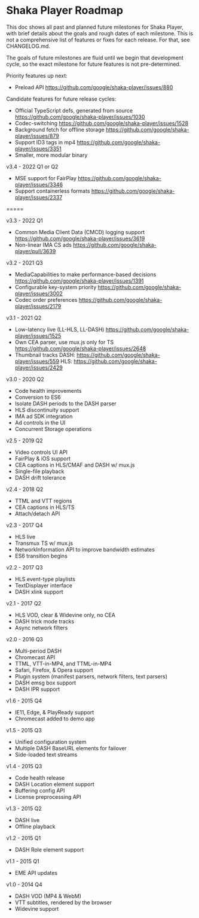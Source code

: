 # Shaka Player Roadmap

This doc shows all past and planned future milestones for Shaka Player, with
brief details about the goals and rough dates of each milestone.  This is not a
comprehensive list of features or fixes for each release.  For that, see
CHANGELOG.md.

The goals of future milestones are fluid until we begin that development cycle,
so the exact milestone for future features is not pre-determined.

Priority features up next:
 - Preload API
   https://github.com/google/shaka-player/issues/880

Candidate features for future release cycles:
 - Official TypeScript defs, generated from source
   https://github.com/google/shaka-player/issues/1030
 - Codec-switching
   https://github.com/google/shaka-player/issues/1528
 - Background fetch for offline storage
   https://github.com/google/shaka-player/issues/879
 - Support ID3 tags in mp4
   https://github.com/google/shaka-player/issues/3351
 - Smaller, more modular binary

v3.4 - 2022 Q1 or Q2
 - MSE support for FairPlay
   https://github.com/google/shaka-player/issues/3346
 - Support containerless formats
   https://github.com/google/shaka-player/issues/2337

=====

v3.3 - 2022 Q1
 - Common Media Client Data (CMCD) logging support
   https://github.com/google/shaka-player/issues/3619
 - Non-linear IMA CS ads
   https://github.com/google/shaka-player/pull/3639

v3.2 - 2021 Q3
 - MediaCapabilities to make performance-based decisions
   https://github.com/google/shaka-player/issues/1391
 - Configurable key-system priority
   https://github.com/google/shaka-player/issues/3002
 - Codec order preferences
   https://github.com/google/shaka-player/issues/2179

v3.1 - 2021 Q2
 - Low-latency live (LL-HLS, LL-DASH)
   https://github.com/google/shaka-player/issues/1525
 - Own CEA parser, use mux.js only for TS
   https://github.com/google/shaka-player/issues/2648
 - Thumbnail tracks
   DASH: https://github.com/google/shaka-player/issues/559
   HLS: https://github.com/google/shaka-player/issues/2429

v3.0 - 2020 Q2
 - Code health improvements
 - Conversion to ES6
 - Isolate DASH periods to the DASH parser
 - HLS discontinuity support
 - IMA ad SDK integration
 - Ad controls in the UI
 - Concurrent Storage operations

v2.5 - 2019 Q2
 - Video controls UI API
 - FairPlay & iOS support
 - CEA captions in HLS/CMAF and DASH w/ mux.js
 - Single-file playback
 - DASH drift tolerance

v2.4 - 2018 Q2
 - TTML and VTT regions
 - CEA captions in HLS/TS
 - Attach/detach API

v2.3 - 2017 Q4
 - HLS live
 - Transmux TS w/ mux.js
 - NetworkInformation API to improve bandwidth estimates
 - ES6 transition begins

v2.2 - 2017 Q3
 - HLS event-type playlists
 - TextDisplayer interface
 - DASH xlink support

v2.1 - 2017 Q2
 - HLS VOD, clear & Widevine only, no CEA
 - DASH trick mode tracks
 - Async network filters

v2.0 - 2016 Q3
 - Multi-period DASH
 - Chromecast API
 - TTML, VTT-in-MP4, and TTML-in-MP4
 - Safari, Firefox, & Opera support
 - Plugin system (manifest parsers, network filters, text parsers)
 - DASH emsg box support
 - DASH IPR support

v1.6 - 2015 Q4
 - IE11, Edge, & PlayReady support
 - Chromecast added to demo app

v1.5 - 2015 Q3
 - Unified configuration system
 - Multiple DASH BaseURL elements for failover
 - Side-loaded text streams

v1.4 - 2015 Q3
 - Code health release
 - DASH Location element support
 - Buffering config API
 - License preprocessing API

v1.3 - 2015 Q2
 - DASH live
 - Offline playback

v1.2 - 2015 Q1
 - DASH Role element support

v1.1 - 2015 Q1
 - EME API updates

v1.0 - 2014 Q4
 - DASH VOD (MP4 & WebM)
 - VTT subtitles, rendered by the browser
 - Widevine support
